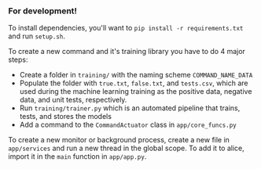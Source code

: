 ### For development!

To install dependencies, you'll want to `pip install -r requirements.txt` and
run `setup.sh`.

To create a new command and it's training library you have to do 4 major steps:

 - Create a folder in `training/` with the naming scheme `COMMAND_NAME_DATA`
 - Populate the folder with `true.txt`, `false.txt`, and `tests.csv`, which are
   used during the machine learning training as the positive data, negative
   data, and unit tests, respectively.
 - Run `training/trainer.py` which is an automated pipeline that trains, tests,
   and stores the models
 - Add a command to the `CommandActuator` class in `app/core_funcs.py`

To create a new monitor or background process, create a new file in
`app/services` and run a new thread in the global scope. To add it to alice,
import it in the `main` function in `app/app.py`.
